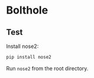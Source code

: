 Bolthole
========

Test
----

Install nose2:

```bash
pip install nose2
```

Run  ```nose2``` from the root directory.
